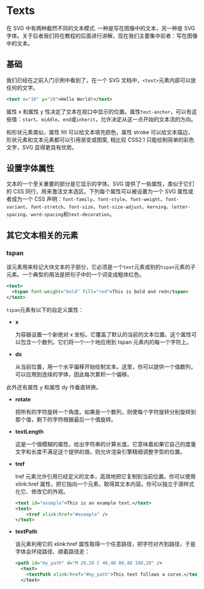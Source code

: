 # Texts

在 SVG 中有两种截然不同的文本模式. 一种是写在图像中的文本，另一种是 SVG 字体。关于后者我们将在教程的后面进行讲解，现在我们主要集中前者：写在图像中的文本。

## 基础

我们已经在之前入门示例中看到了，在一个 SVG 文档中，`<text>`元素内部可以放任何的文字。

```xml
<text x="10" y="10">Hello World!</text>
```

属性 x 和属性 y 性决定了文本在视口中显示的位置。属性`text-anchor`，可以有这些值：`start`、`middle`、`end`或`inherit`，允许决定从这一点开始的文本流的方向。

和形状元素类似，属性 fill 可以给文本填充颜色，属性 stroke 可以给文本描边，形状元素和文本元素都可以引用渐变或图案, 相比较 CSS2.1 只能绘制简单的彩色文字，SVG 显得更具有优势。

## 设置字体属性

文本的一个至关重要的部分是它显示的字体。SVG 提供了一些属性，类似于它们的 CSS 同行，用来激活文本选区。下列每个属性可以被设置为一个 SVG 属性或者成为一个 CSS 声明：`font-family`、`font-style`、`font-weight`、`font-variant`、`font-stretch`、`font-size`、`font-size-adjust`、`kerning`、`letter-spacing`、`word-spacing`和`text-decoration`。

## 其它文本相关的元素

### tspan

该元素用来标记大块文本的子部分，它必须是一个`text`元素或别的`tspan`元素的子元素。一个典型的用法是把句子中的一个词变成粗体红色。

```xml
<text>
  <tspan font-weight="bold" fill="red">This is bold and red</tspan>
</text>
```

`tspan`元素有以下的自定义属性：

- **x**

  为容器设置一个新绝对 x 坐标。它覆盖了默认的当前的文本位置。这个属性可以包含一个数列，它们将一个一个地应用到 tspan 元素内的每一个字符上。

- **dx**

  从当前位置，用一个水平偏移开始绘制文本。这里，你可以提供一个值数列，可以应用到连续的字体，因此每次累积一个偏移。

此外还有属性 y 和属性 dy 作垂直转换。

- **rotate**

  把所有的字符旋转一个角度。如果是一个数列，则使每个字符旋转分别旋转到那个值，剩下的字符根据最后一个值旋转。

- **textLength**

  这是一个很模糊的属性，给出字符串的计算长度。它意味着如果它自己的度量文字和长度不满足这个提供的值，则允许渲染引擎精细调整字型的位置。

- **tref**

  tref 元素允许引用已经定义的文本，高效地把它复制到当前位置。你可以使用 xlink:href 属性，把它指向一个元素，取得其文本内容。你可以独立于源样式化它、修改它的外观。

  ```xml
  <text id="example">This is an example text.</text>
  <text>
      <tref xlink:href="#example" />
  </text>
  ```

- **textPath**

  该元素利用它的 xlink:href 属性取得一个任意路径，把字符对齐到路径，于是字体会环绕路径、顺着路径走：

  ```xml
  <path id="my_path" d="M 20,20 C 40,40 80,40 100,20" />
    <text>
      <textPath xlink:href="#my_path">This text follows a curve.</textPath>
    </text>
  ```
